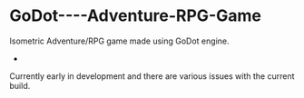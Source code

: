 # GoDot----Adventure-RPG-Game
Isometric Adventure/RPG game made using GoDot engine. 

-

Currently early in development and there are various issues with the current build.
